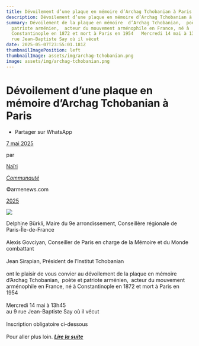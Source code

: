 ```yaml
---
title: Dévoilement d’une plaque en mémoire d’Archag Tchobanian à Paris
description: Dévoilement d’une plaque en mémoire d’Archag Tchobanian à Paris
summary: Dévoilement de la plaque en mémoire  d’Archag Tchobanian,  poète et
  patriote arménien,  acteur du mouvement arménophile en France, né à
  Constantinople en 1872 et mort à Paris en 1954   Mercredi 14 mai à 13h45 au 9
  rue Jean-Baptiste Say où il vécut
date: 2025-05-07T23:55:01.181Z
thumbnailImagePosition: left
thumbnailImage: assets/img/archag-tchobanian.png
image: assets/img/archag-tchobanian.png
---
```

# Dévoilement d’une plaque en mémoire d’Archag Tchobanian à Paris

* Partager sur WhatsApp

[7 mai 2025](https://www.armenews.com/devoilement-dune-plaque-en-memoire-darchag-tchobanian-a-paris/)

par

[Naïri](https://www.armenews.com/author/carolik/)

*[Communauté](https://www.armenews.com/categorie/communaute/)*

©armenews.com

[2025](https://www.armenews.com/devoilement-dune-plaque-en-memoire-darchag-tchobanian-a-paris/)

![](https://www.armenews.com/wp-content/uploads/2025/05/Capture-decran-2025-05-07-a-13.02.42.png)

Delphine Bürkli, Maire du 9e arrondissement, Conseillère régionale de Paris-Île-de-France\
\
Alexis Govciyan, Conseiller de Paris en charge de la Mémoire et du Monde combattant\
\
Jean Sirapian, Président de l’Institut Tchobanian\
\
ont le plaisir de vous convier au dévoilement de la plaque en mémoire  d’Archag Tchobanian,  poète et patriote arménien,  acteur du mouvement arménophile en France, né à Constantinople en 1872 et mort à Paris en 1954 \
\
Mercredi 14 mai à 13h45\
au 9 rue Jean-Baptiste Say où il vécut\
\
Inscription obligatoire ci-dessous\
\
Pour aller plus loin. ***[Lire la suite](https://www.eventbrite.fr/e/devoilement-de-la-plaque-en-memoire-darchag-tchobanian-tickets-1306858953309?aff=oddtdtcreator)***